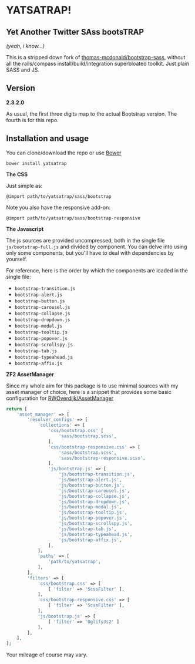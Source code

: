 YATSATRAP!
===

Yet Another Twitter SAss bootsTRAP
---
*(yeah, i know...)*

This is a stripped down fork of [thomas-mcdonald/bootstrap-sass](https://github.com/thomas-mcdonald/bootstrap-sass), without all the rails/compass install/build/integration superbloated toolkit. Just plain SASS and JS.


Version
---

**2.3.2.0**

As usual, the first three digits map to the actual Bootstrap version. The fourth is for this repo.


Installation and usage
---

You can clone/download the repo or use [Bower](http://bower.io)

`bower install yatsatrap`


**The CSS**

Just simple as:

`@import path/to/yatsatrap/sass/bootstrap`

Note you also have the responsive add-on:

`@import path/to/yatsatrap/sass/bootstrap-responsive`


**The Javascript**

The js sources are provided uncompressed, both in the single file `js/bootstrap-full.js` and divided by component.
You can delve into using only some components, but you'll have to deal with dependencies by yourself.

For reference, here is the order by which the components are loaded in the single file:

*  `bootstrap-transition.js`
*  `bootstrap-alert.js`
*  `bootstrap-button.js`
*  `bootstrap-carousel.js`
*  `bootstrap-collapse.js`
*  `bootstrap-dropdown.js`
*  `bootstrap-modal.js`
*  `bootstrap-tooltip.js`
*  `bootstrap-popover.js`
*  `bootstrap-scrollspy.js`
*  `bootstrap-tab.js`
*  `bootstrap-typeahead.js`
*  `bootstrap-affix.js`


**ZF2 AssetManager**

Since my whole aim for this package is to use minimal sources with my asset manager of choice, here is a snippet that provides some basic configuration for [RWOverdijk/AssetManager](https://github.com/RWOverdijk/AssetManager)

```php
return [
    'asset_manager' => [
        'resolver_configs' => [
            'collections' => [
                'css/bootstrap.css' [
                    'sass/bootstrap.scss',
                ],
                'css/bootstrap-responsive.css' => [
                    'sass/bootstrap.scss',
                    'sass/bootstrap-responsive.scss',
                ],
                'js/bootstrap.js' => [
                    'js/bootstrap-transition.js',
                    'js/bootstrap-alert.js',
                    'js/bootstrap-button.js',
                    'js/bootstrap-carousel.js',
                    'js/bootstrap-collapse.js',
                    'js/bootstrap-dropdown.js',
                    'js/bootstrap-modal.js',
                    'js/bootstrap-tooltip.js',
                    'js/bootstrap-popover.js',
                    'js/bootstrap-scrollspy.js',
                    'js/bootstrap-tab.js',
                    'js/bootstrap-typeahead.js',
                    'js/bootstrap-affix.js',
                ],
            ],
            'paths' => [
                'path/to/yatsatrap',
            ],
        ],
        'filters' => [
            'css/bootstrap.css' => [
                [ 'filter' => 'ScssFilter' ],
            ],
            'css/bootstrap-responsive.css' => [
                [ 'filter' => 'ScssFilter' ],
            ],
            'js/bootstrap.js' => [
                [ 'filter' => 'UglifyJs2' ]
            ],
        ],
    ],
];
```

Your mileage of course may vary.
